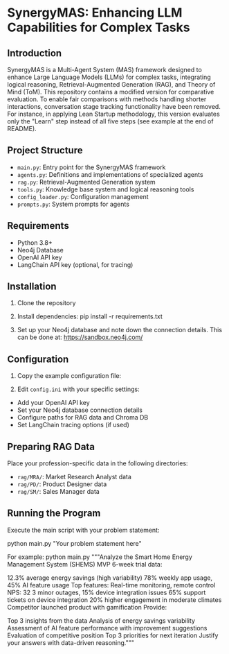 # SynergyMAS: Enhancing LLM Capabilities for Complex Tasks

## Introduction

SynergyMAS is a Multi-Agent System (MAS) framework designed to enhance Large Language Models (LLMs) for complex tasks, integrating logical reasoning, Retrieval-Augmented Generation (RAG), and Theory of Mind (ToM). 
This repository contains a modified version for comparative evaluation. To enable fair comparisons with methods handling shorter interactions, conversation stage tracking functionality have been removed. 
For instance, in applying Lean Startup methodology, this version evaluates only the "Learn" step instead of all five steps (see example at the end of README).

## Project Structure

- `main.py`: Entry point for the SynergyMAS framework
- `agents.py`: Definitions and implementations of specialized agents
- `rag.py`: Retrieval-Augmented Generation system
- `tools.py`: Knowledge base system and logical reasoning tools
- `config_loader.py`: Configuration management
- `prompts.py`: System prompts for agents

## Requirements

- Python 3.8+
- Neo4j Database
- OpenAI API key
- LangChain API key (optional, for tracing)

## Installation

1. Clone the repository

2. Install dependencies:
pip install -r requirements.txt

3. Set up your Neo4j database and note down the connection details.
This can be done at: https://sandbox.neo4j.com/

## Configuration

1. Copy the example configuration file:

2. Edit `config.ini` with your specific settings:
- Add your OpenAI API key
- Set your Neo4j database connection details
- Configure paths for RAG data and Chroma DB
- Set LangChain tracing options (if used)

## Preparing RAG Data

Place your profession-specific data in the following directories:
- `rag/MRA/`: Market Research Analyst data
- `rag/PD/`: Product Designer data
- `rag/SM/`: Sales Manager data

## Running the Program

Execute the main script with your problem statement:

python main.py "Your problem statement here"

For example:
python main.py """Analyze the Smart Home Energy Management System (SHEMS) MVP 6-week trial data:

12.3% average energy savings (high variability)
78% weekly app usage, 45% AI feature usage
Top features: Real-time monitoring, remote control
NPS: 32
3 minor outages, 15% device integration issues
65% support tickets on device integration
20% higher engagement in moderate climates
Competitor launched product with gamification
Provide:

Top 3 insights from the data
Analysis of energy savings variability
Assessment of AI feature performance with improvement suggestions
Evaluation of competitive position
Top 3 priorities for next iteration
Justify your answers with data-driven reasoning."""